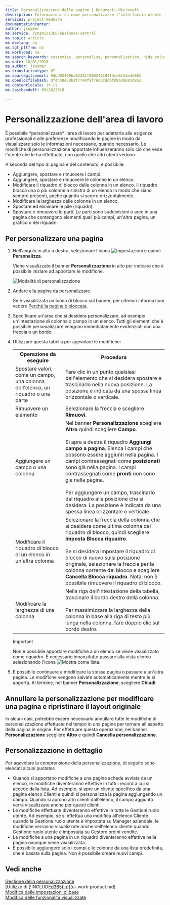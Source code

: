 ```yaml
---
title: Personalizzazione delle pagine | Documenti Microsoft
description: Informazioni su come personalizzare l'interfaccia utente in base alle esigenze professionali.
services: project-madeira
documentationcenter: 
author: jswymer
ms.service: dynamics365-business-central
ms.topic: article
ms.devlang: na
ms.tgt_pltfrm: na
ms.workload: na
ms.search.keywords: customize, personalize, personalization, hide columns, remove fields, move fields
ms.date: 10/01/2018
ms.author: jswymer
ms.translationtype: HT
ms.sourcegitcommit: 9dbd92409ba02281f008246194f3ce0c53e4e001
ms.openlocfilehash: df4c40e38b3f7784f9f7603cddbfd9ac8681d952
ms.contentlocale: it-it
ms.lasthandoff: 09/28/2018

---
```

# <a name="personalizing-your-workspace"></a>Personalizzazione dell'area di lavoro
<!--NAV in the Web client--> È possibile *personalizzare* l'area di lavoro per adattarla alle esigenze professionali e alle preferenze modificando le pagine in modo da visualizzare solo le informazioni necessarie, quando necessario. Le modifiche di personalizzazione apportate influenzeranno solo ciò che vede l'utente che le ha effettuate, non quello che altri utenti vedono.

A seconda del tipo di pagina e del contenuto, è possibile:

-   Aggiungere, spostare e rimuovere i campi.
-   Aggiungere, spostare e rimuovere le colonne in un elenco.
-   Modificare il riquadro di blocco delle colonne in un elenco. Il riquadro blocca una o più colonne a sinistra di un elenco in modo che siano sempre presenti, anche quando si scorre orizzontalmente.
-   Modificare la larghezza delle colonne in un elenco.
-   Spostare ed eliminare le pile (riquadri).
-   Spostare e rimuovere le parti. Le parti sono suddivisioni o aree in una pagina che contengono elementi quali più campi, un'altra pagina, un grafico o dei riquadri.  

## <a name="to-personalize-a-page"></a>Per personalizzare una pagina

1. Nell'angolo in alto a destra, selezionare l'icona ![Impostazioni](media/ui-experience/settings_icon_small.png "icona Impostazioni per Gestione ruolo utente") e quindi **Personalizza**.

    Viene visualizzato il banner **Personalizzazione** in alto per indicare che è possibile iniziare ad apportare le modifiche.

    ![Modalità di personalizzazione](media/ui_personalize_mode_small.png "Modalità di personalizzazione")

2.  Andare alla pagina da personalizzare.

    Se è visualizzata un'icona di blocco sul banner, per ulteriori informazioni vedere [Perché la pagina è bloccata](ui-personalization-locked.md).

3.  Specificare un'area che si desidera personalizzare, ad esempio un'intestazione di colonna o campo in un elenco. Tutti gli elementi che è possibile personalizzare vengono immediatamente evidenziati con una freccia o un bordo.
<!--
    -  If a component can be personalized, an arrow head (![Personalization indicator arrow left](media/ui_personalize_arrow_left.png "Personalization indicator arrow left") or ![Personalization indicator arrow down](media/ui_personalize_arrow_down.png "Personalization indicator arrow down")) appears.
    -   If the component is a part, the extent of the part is indicated by a border.
    -   The freeze pane in a list is indicated by a vertical line along the entire right-side of the last column of the freeze pane.
    -->

4.  Utilizzare questa tabella per agevolare le modifiche:     <table>
        <tr><th>Operazione da eseguire</td><th>Procedura</th></tr>
        <tr><td>Spostare valori, come un campo, una colonna dell'elenco, un riquadro o una parte</td><td> Fare clic in un punto qualsiasi dell'elemento che si desidera spostare e trascinarlo nella nuova posizione. La posizione è indicata da una spessa linea orizzontale o verticale.</td></tr>
        <tr><td>Rimuovere un elemento</td><td>Selezionare la freccia e scegliere <b>Rimuovi</b>. </td></tr>
        <tr><td>Aggiungere un campo o una colonna</td><td>Nel banner <b>Personalizzazione</b> scegliere <b>Altro</b> quindi scegliere <b>Campo</b>.<br /></br>Si apre a destra il riquadro <b>Aggiungi campo a pagina</b>. Elenca i campi che possono essere aggiunti nella pagina. I campi contrassegnati come <b>posizionati</b> sono già nella pagina. I campi contrassegnati come <b>pronti</b> non sono già nella pagina.<br /></br>Per aggiungere un campo, trascinarlo dal riquadro alla posizione che si desidera. La posizione è indicata da una spessa linea orizzontale o verticale.</td></tr>
        <tr><td>Modificare il riquadro di blocco di un elenco in un'altra colonna</td><td>Selezionare la freccia della colonna che si desidera come ultima colonna del riquadro di blocco, quindi scegliere <b>Imposta Blocca riquadro</b>.<br /><br/>Se si desidera impostare il riquadro di blocco di nuovo sulla posizione originale, selezionare la freccia per la colonna corrente del blocco e scegliere <b>Cancella Blocca riquadro</b>. Nota: non è possibile rimuovere il riquadro di blocco.</td></tr>
        <tr><td>Modificare la larghezza di una colonna</td><td>Nella riga dell'intestazione della tabella, trascinare il bordo destro della colonna. <br /><br />Per massimizzare la larghezza della colonna in base alla riga di testo più lunga nella colonna, fare doppio clic sul bordo destro.</td></tr>
      </table>

    > [!IMPORTANT]  
    >   Non è possibile apportare modifiche a un elenco se viene visualizzato come riquadro. È necessario innanzitutto passare alla vista elenco selezionando l'icona ![Mostra come lista](media/ui_show_as_list_icon.png "Freccia sinistra Mostra come lista").

5.  È possibile continuare a modificare la stessa pagina o passare a un'altra pagina. Le modifiche vengono salvate automaticamente mentre le si apporta. Al termine, nel banner **Personalizzazione**, scegliere **Chiudi**.

## <a name="clear-personalization-to-change-a-page-back-to-its-original-layout"></a>Annullare la personalizzazione per modificare una pagina e ripristinare il layout originale
In alcuni casi, potrebbe essere necessario annullare tutte le modifiche di personalizzazione effettuate nel tempo in una pagina per tornare all'aspetto della pagina in origine. Per effettuare questa operazione, nel banner **Personalizzazione** scegliere **Altro** e quindi **Cancella personalizzazione**.

## <a name="personalization-in-detail"></a>Personalizzazione in dettaglio
Per agevolare la comprensione della personalizzazione, di seguito sono elencati alcuni puntatori.  
-   Quando si apportano modifiche a una pagina schede avviata da un elenco, le modifiche diventeranno effettive in tutti i record a cui si accede dalla lista. Ad esempio, si apre un cliente specifico da una pagina elenco Clienti e quindi si personalizza la pagina aggiungendo un campo. Quando si aprono altri clienti dall'elenco, il campo aggiunto verrà visualizzato anche per questi clienti.
-   Le modifiche effettuate diventeranno effettive in tutte le Gestioni ruolo utente. Ad esempio, se si effettua una modifica all'elenco Cliente quando la Gestione ruolo utente è impostata su Manager aziendale, le modifiche verranno visualizzate anche nell'elenco cliente quando Gestione ruolo utente è impostata su Gestore ordini vendite.
-   Le modifiche a una pagina in un riquadro diventeranno effettive nella pagina ovunque viene visualizzata.  
-   È possibile aggiungere solo i campi e le colonne da una lista predefinita, che è basata sulla pagina. Non è possibile creare nuovi campi.

## <a name="see-also"></a>Vedi anche
[Gestione della personalizzazione](ui-personalization-manage.md)  
[Utilizzo di [!INCLUDE[d365fin](includes/d365fin_md.md)]](ui-work-product.md)  
[Modifica delle impostazioni di base](ui-change-basic-settings.md)  
[Modifica delle funzionalità visualizzate](ui-experiences.md)  

